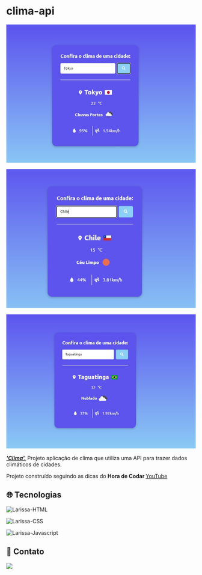 # clima-api
 

![preview](./.github/preview.jpg)

![preview2](./.github/preview2.jpg)

![preview3](./.github/preview3.jpg)

<b><i><u>'Clima'.</b></i></u> Projeto aplicação de clima que utiliza uma API para trazer dados climáticos de cidades. <br>

Projeto construído seguindo as dicas do <b>Hora de Codar </b> [YouTube](https://youtu.be/VS8EBgPwsSU?t=3147)

## :globe_with_meridians: Tecnologias

<img alt="Larissa-HTML" src="https://img.shields.io/badge/HTML5-E34F26?style=for-the-badge&logo=html5&logoColor=white"> <br>

<img alt="Larissa-CSS" src="https://img.shields.io/badge/CSS3-1572B6?style=for-the-badge&logo=css3&logoColor=white"><br>

<img alt="Larissa-Javascript" src="https://img.shields.io/badge/JavaScript-F7DF1E?style=for-the-badge&logo=javascript&logoColor=black"><br>

## 📱 Contato

<a href = "mailto:larissabessa4@gmail.com"><img src="https://img.shields.io/badge/Gmail-D14836?style=for-the-badge&logo=gmail&logoColor=white" target="_blank"></a>
